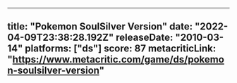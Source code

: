 
---
title: "Pokemon SoulSilver Version"
date: "2022-04-09T23:38:28.192Z"
releaseDate: "2010-03-14"
platforms: ["ds"]
score: 87
metacriticLink: "https://www.metacritic.com/game/ds/pokemon-soulsilver-version"
---

